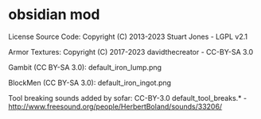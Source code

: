 obsidian mod
===============================

License Source Code: Copyright (C) 2013-2023 Stuart Jones - LGPL v2.1

Armor Textures: Copyright (C) 2017-2023 davidthecreator - CC-BY-SA 3.0

Gambit (CC BY-SA 3.0):
  default_iron_lump.png

BlockMen (CC BY-SA 3.0):
  default_iron_ingot.png

Tool breaking sounds added by sofar: CC-BY-3.0
  default_tool_breaks.* - http://www.freesound.org/people/HerbertBoland/sounds/33206/
